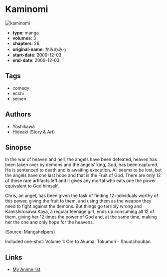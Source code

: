 # Kaminomi

![kaminomi](https://cdn.myanimelist.net/images/manga/1/178217.jpg)

-   **type**: manga
-   **volumes**: 3
-   **chapters**: 26
-   **original-name**: かみのみっ
-   **start-date**: 2009-12-03
-   **end-date**: 2009-12-03

## Tags

-   comedy
-   ecchi
-   seinen

## Authors

-   Yoshikawa
-   Hideaki (Story & Art)

## Sinopse

In the war of heaven and hell, the angels have been defeated, heaven has been taken over by demons and the angels’ king, God, has been captured. He is sentenced to death and is awaiting execution. All seems to be lost, but the angels have one last hope and that is the Fruit of God. There are only 12 of these rare artifacts left and it gives any mortal who eats one the power equivalent to God himself.

Chris, an angel, has been given the task of finding 12 individuals worthy of this power, giving the fruit to them, and using them as the weapon they need to fight against the demons. But things go terribly wrong and Kamishirosawa Kaya, a regular teenage girl, ends up consuming all 12 of them, giving her 12 times the power of God and, at the same time, making her the one and only hope for the heavens.

(Source: Mangahelpers)

Included one-shot:
Volume 1: Ore to Akuma: Tokumori - Shuutchouban

## Links

-   [My Anime list](https://myanimelist.net/manga/25659/Kaminomi)
